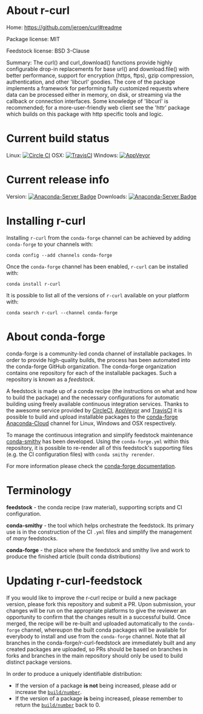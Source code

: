 About r-curl
============

Home: https://github.com/jeroen/curl#readme

Package license: MIT

Feedstock license: BSD 3-Clause

Summary: The curl() and curl_download() functions provide highly configurable drop-in replacements for base url() and download.file() with better performance, support for encryption (https, ftps), gzip compression, authentication, and other 'libcurl' goodies. The core of the package implements a framework for performing fully customized requests where data can be processed either in memory, on disk, or streaming via the callback or connection interfaces. Some knowledge of 'libcurl' is recommended; for a more-user-friendly web client see the 'httr' package which builds on this package with http specific tools and logic.



Current build status
====================

Linux: [![Circle CI](https://circleci.com/gh/conda-forge/r-curl-feedstock.svg?style=shield)](https://circleci.com/gh/conda-forge/r-curl-feedstock)
OSX: [![TravisCI](https://travis-ci.org/conda-forge/r-curl-feedstock.svg?branch=master)](https://travis-ci.org/conda-forge/r-curl-feedstock)
Windows: [![AppVeyor](https://ci.appveyor.com/api/projects/status/github/conda-forge/r-curl-feedstock?svg=True)](https://ci.appveyor.com/project/conda-forge/r-curl-feedstock/branch/master)

Current release info
====================
Version: [![Anaconda-Server Badge](https://anaconda.org/conda-forge/r-curl/badges/version.svg)](https://anaconda.org/conda-forge/r-curl)
Downloads: [![Anaconda-Server Badge](https://anaconda.org/conda-forge/r-curl/badges/downloads.svg)](https://anaconda.org/conda-forge/r-curl)

Installing r-curl
=================

Installing `r-curl` from the `conda-forge` channel can be achieved by adding `conda-forge` to your channels with:

```
conda config --add channels conda-forge
```

Once the `conda-forge` channel has been enabled, `r-curl` can be installed with:

```
conda install r-curl
```

It is possible to list all of the versions of `r-curl` available on your platform with:

```
conda search r-curl --channel conda-forge
```


About conda-forge
=================

conda-forge is a community-led conda channel of installable packages.
In order to provide high-quality builds, the process has been automated into the
conda-forge GitHub organization. The conda-forge organization contains one repository
for each of the installable packages. Such a repository is known as a *feedstock*.

A feedstock is made up of a conda recipe (the instructions on what and how to build
the package) and the necessary configurations for automatic building using freely
available continuous integration services. Thanks to the awesome service provided by
[CircleCI](https://circleci.com/), [AppVeyor](http://www.appveyor.com/)
and [TravisCI](https://travis-ci.org/) it is possible to build and upload installable
packages to the [conda-forge](https://anaconda.org/conda-forge)
[Anaconda-Cloud](http://docs.anaconda.org/) channel for Linux, Windows and OSX respectively.

To manage the continuous integration and simplify feedstock maintenance
[conda-smithy](http://github.com/conda-forge/conda-smithy) has been developed.
Using the ``conda-forge.yml`` within this repository, it is possible to re-render all of
this feedstock's supporting files (e.g. the CI configuration files) with ``conda smithy rerender``.

For more information please check the [conda-forge documentation](https://conda-forge.org/docs/).

Terminology
===========

**feedstock** - the conda recipe (raw material), supporting scripts and CI configuration.

**conda-smithy** - the tool which helps orchestrate the feedstock.
                   Its primary use is in the construction of the CI ``.yml`` files
                   and simplify the management of *many* feedstocks.

**conda-forge** - the place where the feedstock and smithy live and work to
                  produce the finished article (built conda distributions)


Updating r-curl-feedstock
=========================

If you would like to improve the r-curl recipe or build a new
package version, please fork this repository and submit a PR. Upon submission,
your changes will be run on the appropriate platforms to give the reviewer an
opportunity to confirm that the changes result in a successful build. Once
merged, the recipe will be re-built and uploaded automatically to the
`conda-forge` channel, whereupon the built conda packages will be available for
everybody to install and use from the `conda-forge` channel.
Note that all branches in the conda-forge/r-curl-feedstock are
immediately built and any created packages are uploaded, so PRs should be based
on branches in forks and branches in the main repository should only be used to
build distinct package versions.

In order to produce a uniquely identifiable distribution:
 * If the version of a package **is not** being increased, please add or increase
   the [``build/number``](http://conda.pydata.org/docs/building/meta-yaml.html#build-number-and-string).
 * If the version of a package **is** being increased, please remember to return
   the [``build/number``](http://conda.pydata.org/docs/building/meta-yaml.html#build-number-and-string)
   back to 0.
